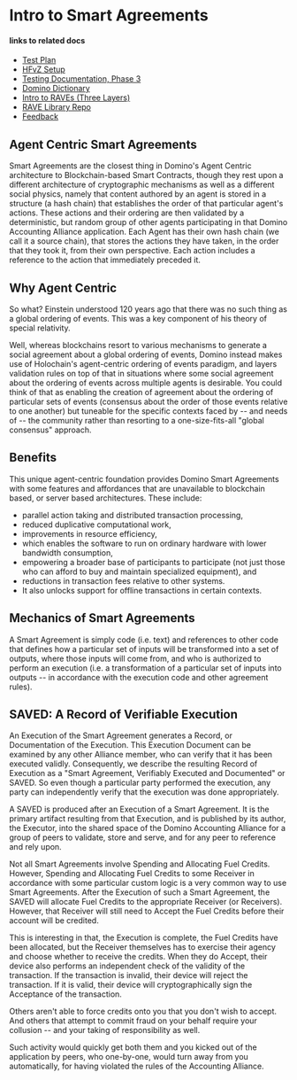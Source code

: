 # Intro to Smart Agreements

#### links to related docs

- [Test Plan](./1_0_testing_plan.md)
- [HFvZ Setup](../README.md)
- [Testing Documentation, Phase 3](./3_0_phase_3_testing_details.md)
- [Domino Dictionary](./domino-dictionary.md)
- [Intro to RAVEs (Three Layers)](./1_2_three_layers_of_raves.md)
- [RAVE Library Repo](https://github.com/unytco/rave_library)
- [Feedback](https://github.com/orgs/unytco/projects/5/views/1)

## Agent Centric Smart Agreements

Smart Agreements are the closest thing in Domino's Agent Centric architecture to Blockchain-based Smart Contracts, though they rest upon a different architecture of cryptographic mechanisms as well as a different social physics, namely that content authored by an agent is stored in a structure (a hash chain) that establishes the order of that particular agent's actions. These actions and their ordering are then validated by a deterministic, but random group of other agents participating in that Domino Accounting Alliance application. Each Agent has their own hash chain (we call it a source chain), that stores the actions they have taken, in the order that they took it, from their own perspective. Each action includes a reference to the action that immediately preceded it.

## Why Agent Centric

So what? Einstein understood 120 years ago that there was no such thing as a global ordering of events. This was a key component of his theory of special relativity.

Well, whereas blockchains resort to various mechanisms to generate a social agreement about a global ordering of events, Domino instead makes use of Holochain's agent-centric ordering of events paradigm, and layers validation rules on top of that in situations where some social agreement about the ordering of events across multiple agents is desirable. You could think of that as enabling the creation of agreement about the ordering of particular sets of events (consensus about the order of those events relative to one another) but tuneable for the specific contexts faced by -- and needs of -- the community rather than resorting to a one-size-fits-all "global consensus" approach.

## Benefits

This unique agent-centric foundation provides Domino Smart Agreements with some features and affordances that are unavailable to blockchain based, or server based architectures. These include:

- parallel action taking and distributed transaction processing,
- reduced duplicative computational work,
- improvements in resource efficiency,
- which enables the software to run on ordinary hardware with lower bandwidth consumption,
- empowering a broader base of participants to participate (not just those who can afford to buy and maintain specialized equipment), and
- reductions in transaction fees relative to other systems.
- It also unlocks support for offline transactions in certain contexts.

## Mechanics of Smart Agreements

A Smart Agreement is simply code (i.e. text) and references to other code that defines how a particular set of inputs will be transformed into a set of outputs, where those inputs will come from, and who is authorized to perform an execution (i.e. a transformation of a particular set of inputs into outputs -- in accordance with the execution code and other agreement rules).

## SAVED: A Record of Verifiable Execution

An Execution of the Smart Agreement generates a Record, or Documentation of the Execution. This Execution Document can be examined by any other Alliance member, who can verify that it has been executed validly. Consequently, we describe the resulting Record of Execution as a "Smart Agreement, Verifiably Executed and Documented" or SAVED. So even though a particular party performed the execution, any party can independently verify that the execution was done appropriately.

A SAVED is produced after an Execution of a Smart Agreement.  It is the primary artifact resulting from that Execution, and is published by its author, the Executor, into the shared space of the Domino Accounting Alliance for a group of peers to validate, store and serve, and for any peer to reference and rely upon.

Not all Smart Agreements involve Spending and Allocating Fuel Credits.  However, Spending and Allocating Fuel Credits to some Receiver in accordance with some particular custom logic is a very common way to use Smart Agreements. After the Execution of such a Smart Agreement, the SAVED will allocate Fuel Credits to the appropriate Receiver (or Receivers). However, that Receiver will still need to Accept the Fuel Credits before their account will be credited.

This is interesting in that, the Execution is complete, the Fuel Credits have been allocated, but the Receiver themselves has to exercise their agency and choose whether to receive the credits. When they do Accept, their device also performs an independent check of the validity of the transaction. If the transaction is invalid, their device will reject the transaction. If it is valid, their device will cryptographically sign the Acceptance of the transaction.

Others aren't able to force credits onto you that you don't wish to accept. And others that attempt to commit fraud on your behalf require your collusion -- and your taking of responsibility as well.

Such activity would quickly get both them and you kicked out of the application by peers, who one-by-one, would turn away from you automatically, for having violated the rules of the Accounting Alliance.